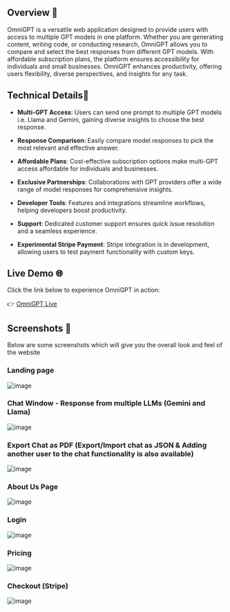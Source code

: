 ## Overview 🌟

OmniGPT is a versatile web application designed to provide users with access to multiple GPT models in one platform. Whether you are generating content, writing code, or conducting research, OmniGPT allows you to compare and select the best responses from different GPT models. With affordable subscription plans, the platform ensures accessibility for individuals and small businesses. OmniGPT enhances productivity, offering users flexibility, diverse perspectives, and insights for any task.

## Technical Details🚀
- **Multi-GPT Access**: Users can send one prompt to multiple GPT models i.e. Llama and Gemini, gaining diverse insights to choose the best response.
  
- **Response Comparison**: Easily compare model responses to pick the most relevant and effective answer.

- **Affordable Plans**: Cost-effective subscription options make multi-GPT access affordable for individuals and businesses.

- **Exclusive Partnerships**: Collaborations with GPT providers offer a wide range of model responses for comprehensive insights.

- **Developer Tools**: Features and integrations streamline workflows, helping developers boost productivity.

- **Support**: Dedicated customer support ensures quick issue resolution and a seamless experience.

- **Experimental Stripe Payment**: Stripe integration is in development, allowing users to test payment functionality with custom keys.

## Live Demo 🌐
Click the link below to experience OmniGPT in action:

👉 [OmniGPT Live](https://omnigpt-geeks.netlify.app/)

## Screenshots 📸
Below are some screenshots which will give you the overall look and feel of the website

### Landing page
![image](https://firebasestorage.googleapis.com/v0/b/webt3-8766f.appspot.com/o/OmniGPT%2FOmniGPT.png?alt=media&token=06f23aa0-bd2f-46ab-8456-751670fe8669)

### Chat Window - Response from multiple LLMs (Gemini and Llama)
![image](https://firebasestorage.googleapis.com/v0/b/webt3-8766f.appspot.com/o/OmniGPT%2Fchat.png?alt=media&token=14bb5e39-6186-4576-8ed5-b25d48c1ab08)

### Export Chat as PDF (Export/Import chat as JSON & Adding another user to the chat functionality is also available)
![image](https://firebasestorage.googleapis.com/v0/b/webt3-8766f.appspot.com/o/OmniGPT%2Fexport%20chat.png?alt=media&token=f28b7645-a8a8-47d3-9821-94d4baa1ef2a)

### About Us Page
![image](https://firebasestorage.googleapis.com/v0/b/webt3-8766f.appspot.com/o/OmniGPT%2Fabout.png?alt=media&token=16bdfa53-2ac7-4d3c-8c4c-1deaa650c28a)

### Login
![image](https://firebasestorage.googleapis.com/v0/b/webt3-8766f.appspot.com/o/OmniGPT%2Flogin.png?alt=media&token=63a63b95-5b1e-4dc9-b976-58e747a7b012)

### Pricing
![image](https://firebasestorage.googleapis.com/v0/b/webt3-8766f.appspot.com/o/OmniGPT%2FPricing.png?alt=media&token=debde3cf-9c56-4fa8-aabc-2b3a3b1db884)

### Checkout (Stripe)
![image](https://firebasestorage.googleapis.com/v0/b/webt3-8766f.appspot.com/o/OmniGPT%2FCheckout.png?alt=media&token=e9fe74bd-b0ed-404e-aa03-4eab5b8f1d4f)
